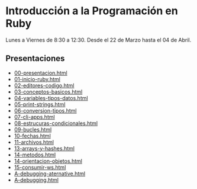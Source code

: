 # Introducción a la Programación en Ruby 

Lunes a Viernes de 8:30 a 12:30.
Desde el 22 de Marzo hasta el 04 de Abril.

## Presentaciones

- [00-presentacion.html](https://stgoneira.github.io/introduccion-programacion-ruby/ppt/00-presentacion.html) 
- [01-inicio-ruby.html](https://stgoneira.github.io/introduccion-programacion-ruby/ppt/01-inicio-ruby.html) 
- [02-editores-codigo.html](https://stgoneira.github.io/introduccion-programacion-ruby/ppt/02-editores-codigo.html) 
- [03-conceptos-basicos.html](https://stgoneira.github.io/introduccion-programacion-ruby/ppt/03-conceptos-basicos.html) 
- [04-variables-tipos-datos.html](https://stgoneira.github.io/introduccion-programacion-ruby/ppt/04-variables-tipos-datos.html) 
- [05-print-strings.html](https://stgoneira.github.io/introduccion-programacion-ruby/ppt/05-print-strings.html) 
- [06-conversion-tipos.html](https://stgoneira.github.io/introduccion-programacion-ruby/ppt/06-conversion-tipos.html) 
- [07-cli-apps.html](https://stgoneira.github.io/introduccion-programacion-ruby/ppt/07-cli-apps.html) 
- [08-estrucuras-condicionales.html](https://stgoneira.github.io/introduccion-programacion-ruby/ppt/08-estrucuras-condicionales.html) 
- [09-bucles.html](https://stgoneira.github.io/introduccion-programacion-ruby/ppt/09-bucles.html) 
- [10-fechas.html](https://stgoneira.github.io/introduccion-programacion-ruby/ppt/10-fechas.html) 
- [11-archivos.html](https://stgoneira.github.io/introduccion-programacion-ruby/ppt/11-archivos.html) 
- [13-arrays-y-hashes.html](https://stgoneira.github.io/introduccion-programacion-ruby/ppt/13-arrays-y-hashes.html) 
- [14-metodos.html](https://stgoneira.github.io/introduccion-programacion-ruby/ppt/14-metodos.html) 
- [14-orientacion-objetos.html](https://stgoneira.github.io/introduccion-programacion-ruby/ppt/14-orientacion-objetos.html) 
- [15-consumir-ws.html](https://stgoneira.github.io/introduccion-programacion-ruby/ppt/15-consumir-ws.html) 
- [A-debugging-aternative.html](https://stgoneira.github.io/introduccion-programacion-ruby/ppt/A-debugging-aternative.html) 
- [A-debugging.html](https://stgoneira.github.io/introduccion-programacion-ruby/ppt/A-debugging.html) 